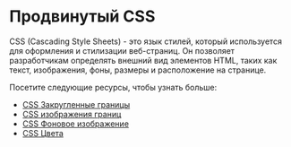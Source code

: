 # Продвинутый CSS

CSS (Cascading Style Sheets) - это язык стилей, который используется для оформления и стилизации веб-страниц. Он позволяет разработчикам определять внешний вид элементов HTML, таких как текст, изображения, фоны, размеры и расположение на странице.

Посетите следующие ресурсы, чтобы узнать больше:

- [CSS Закругленные границы](3.1%20CSS%20Border%20Radius/README.md)
- [CSS изображения границ](3.2%20CSS%20Border%20Images/README.md)
- [CSS Фоновое изображение](3.3%20CSS%20Backgrounds/README.md)
- [CSS Цвета](3.4%20CSS%20Colors/README.md)